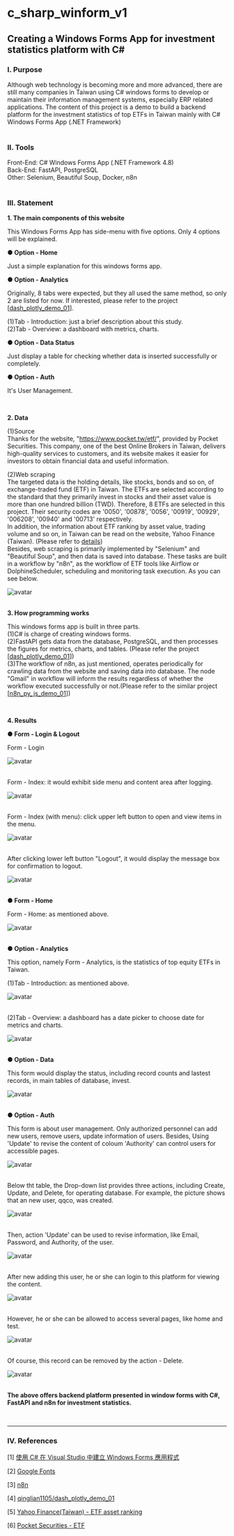 # **c_sharp_winform_v1**

## **Creating a Windows Forms App for investment statistics platform with C#**


### **Ⅰ. Purpose** 

 Although web technology is becoming more and more advanced, there are still many companies in Taiwan using C# windows forms to develop or maintain their information management systems, especially ERP related applications. The content of this project is a demo to build a backend platform for the investment statistics of top ETFs in Taiwan mainly with C# Windows Forms App (.NET Framework) <br><br>

### **Ⅱ. Tools**

Front-End: C# Windows Forms App (.NET Framework 4.8) <br> 
Back-End: FastAPI, PostgreSQL <br>
Other: Selenium, Beautiful Soup, Docker, n8n <br>
<br>

### **Ⅲ. Statement**<br>


__1. The main components of this website__ <br>

This Windows Forms App has side-menu with five options. Only 4 options will be explained.<br>

__● Option -  Home__<br>

Just a simple explanation for this windows forms app.<br>

__● Option - Analytics__<br>

Originally, 8 tabs were expected, but they all used the same method, so only 2 are listed for now. If interested, please refer to the project  [[dash_plotly_demo_01](<https://github.com/qinglian1105/dash_plotly_demo_01>)].<br>

(1)Tab - Introduction: just a brief description about this study.<br>
(2)Tab - Overview: a dashboard with metrics, charts.<br>

__● Option - Data Status__<br>

Just display a table for checking whether data is inserted successfully or completely.<br>

__● Option - Auth__<br>

It's User Management.<br>

<br>


__2. Data__ <br>

(1)Source <br>
Thanks for the website, "https://www.pocket.tw/etf/", provided by Pocket Securities. This company, one of the best Online Brokers in Taiwan, delivers high-quality services to customers, and its website makes it easier for investors to obtain financial data and useful information.<br>

(2)Web scraping<br>
The targeted data is the holding details, like stocks, bonds and so on, of exchange-traded fund (ETF) in Taiwan. The ETFs are selected according to the standard that they primarily invest in stocks and their asset value is more than one hundred billion (TWD). Therefore, 8 ETFs are selected in this project. Their security codes are '0050', '00878', '0056', '00919', '00929', '006208', '00940' and '00713' respectively.<br>
In addition, the information about ETF ranking by asset value, trading volume and so on, in Taiwan can be read on the website, Yahoo Finance (Taiwan). (Please refer to [details](<https://tw.stock.yahoo.com/tw-etf/total-assets>))<br>
Besides, web scraping is primarily implemented by "Selenium" and "Beautiful Soup", and then data is saved into database. These tasks are built in a workflow by "n8n", as the workflow of ETF tools like Airflow or DolphineScheduler, scheduling and monitoring task execution. As you can see below.<br>

![avatar](./README_png/n8n_workflow_etf_crawler.png)
<br><br>

__3. How programming works__ <br>

This windows forms app is built in three parts.<br>
(1)C# is charge of creating windows forms.<br>
(2)FastAPI gets data from the database, PostgreSQL, and then processes the figures for metrics, charts, and tables. (Please refer the project  [[dash_plotly_demo_01](<https://github.com/qinglian1105/dash_plotly_demo_01>)])<br>
(3)The workflow of n8n, as just mentioned, operates periodically for crawling data from the website and saving data into database. The node "Gmail" in workflow will inform the results regardless of whether the workflow executed successfully or not.(Please refer to the similar project  [[n8n_py_js_demo_01](<https://github.com/qinglian1105/n8n_py_js_demo_01>)])<br>

<br>


__4. Results__ <br>

__● Form - Login & Logout__ <br>

Form - Login<br>

![avatar](./README_png/login.png)
<br><br>

Form - Index: it would exhibit side menu and content area after logging.<br>

![avatar](./README_png/index.png)
<br><br>

Form - Index (with menu): click upper left button to open and view items in the menu.<br>

![avatar](./README_png/index_with_menu.png)
<br><br>


After clicking lower left button "Logout", it would display the message box for confirmation to logout.<br>

![avatar](./README_png/logout.png)
<br><br>


__● Form - Home__ <br>

Form - Home: as mentioned above.<br>

![avatar](./README_png/home.png)
<br><br>


__● Option - Analytics__ <br>


This option, namely Form - Analytics, is the statistics of top equity ETFs in Taiwan.<br>

(1)Tab - Introduction: as mentioned above.<br>

![avatar](./README_png/analytics_introduction.png)
<br><br>

(2)Tab - Overview: a dashboard has a date picker to choose date for metrics and charts.<br>

![avatar](./README_png/analytics_overview.png)
<br><br>

__● Option - Data__ <br>

This form would display the status, including record counts and lastest records, in main tables of database, invest. <br>

![avatar](./README_png/data.png)
<br><br>

__● Option - Auth__ <br>

This form is about user management. Only authorized personnel can add new users, remove users, update information of users. Besides, Using 'Update' to revise the content of coloum 'Authority' can control users for accessible pages. <br>

![avatar](./README_png/auth.png)
<br><br>

Below tht table, the Drop-down list provides three actions, including Create, Update, and Delete, for operating database. For example, the picture shows that an new user, qqco, was created.

![avatar](./README_png/auth_create.png)
<br><br>

Then, action 'Update' can be used to revise information, like Email, Password, and Authority, of the user.

![avatar](./README_png/auth_update.png)
<br><br>

After new adding this user, he or she can login to this platform for viewing the content.

![avatar](./README_png/auth_create_login.png)
<br><br>

However, he or she can be allowed to access several pages, like home and test.

![avatar](./README_png/auth_inaccessible.png)
<br><br>


Of course, this record can be removed by the action - Delete.

![avatar](./README_png/auth_delete.png)
<br><br>


__The above offers backend platform presented in window forms with C#, FastAPI and n8n for investment statistics.__ <br>

<br>

---

### **Ⅳ. References**

[1] [使用 C# 在 Visual Studio 中建立 Windows Forms 應用程式](<https://learn.microsoft.com/zh-tw/visualstudio/ide/create-csharp-winform-visual-studio?view=vs-2022>)

[2] [Google Fonts](<https://fonts.google.com/>)

[3] [n8n](<https://n8n.io/>)

[4] [qinglian1105/dash_plotly_demo_01](<https://github.com/qinglian1105/dash_plotly_demo_01>)

[5] [Yahoo Finance(Taiwan) - ETF asset ranking](<https://tw.stock.yahoo.com/tw-etf/total-assets>)

[6] [Pocket Securities - ETF](<https://www.pocket.tw/etf/>)

